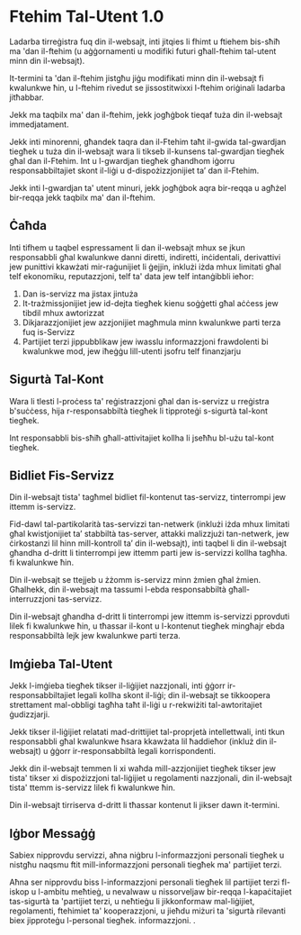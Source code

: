 # Ftehim Tal-Utent 1.0

Ladarba tirreġistra fuq din il-websajt, inti jitqies li fhimt u ftiehem bis-sħiħ ma 'dan il-ftehim (u aġġornamenti u modifiki futuri għall-ftehim tal-utent minn din il-websajt).

It-termini ta 'dan il-ftehim jistgħu jiġu modifikati minn din il-websajt fi kwalunkwe ħin, u l-ftehim rivedut se jissostitwixxi l-ftehim oriġinali ladarba jitħabbar.

Jekk ma taqbilx ma' dan il-ftehim, jekk jogħġbok tieqaf tuża din il-websajt immedjatament.

Jekk inti minorenni, għandek taqra dan il-Ftehim taħt il-gwida tal-gwardjan tiegħek u tuża din il-websajt wara li tikseb il-kunsens tal-gwardjan tiegħek għal dan il-Ftehim. Int u l-gwardjan tiegħek għandhom iġorru responsabbiltajiet skont il-liġi u d-dispożizzjonijiet ta’ dan il-Ftehim.

Jekk inti l-gwardjan ta' utent minuri, jekk jogħġbok aqra bir-reqqa u agħżel bir-reqqa jekk taqbilx ma' dan il-ftehim.

## Ċaħda

Inti tifhem u taqbel espressament li dan il-websajt mhux se jkun responsabbli għal kwalunkwe danni diretti, indiretti, inċidentali, derivattivi jew punittivi kkawżati mir-raġunijiet li ġejjin, inklużi iżda mhux limitati għal telf ekonomiku, reputazzjoni, telf ta' data jew telf intanġibbli ieħor:

1. Dan is-servizz ma jistax jintuża
1. It-trażmissjonijiet jew id-dejta tiegħek kienu soġġetti għal aċċess jew tibdil mhux awtorizzat
1. Dikjarazzjonijiet jew azzjonijiet magħmula minn kwalunkwe parti terza fuq is-Servizz
1. Partijiet terzi jippubblikaw jew iwasslu informazzjoni frawdolenti bi kwalunkwe mod, jew iħeġġu lill-utenti jsofru telf finanzjarju

## Sigurtà Tal-Kont

Wara li tlesti l-proċess ta' reġistrazzjoni għal dan is-servizz u rreġistra b'suċċess, hija r-responsabbiltà tiegħek li tipproteġi s-sigurtà tal-kont tiegħek.

Int responsabbli bis-sħiħ għall-attivitajiet kollha li jseħħu bl-użu tal-kont tiegħek.

## Bidliet Fis-Servizz

Din il-websajt tista' tagħmel bidliet fil-kontenut tas-servizz, tinterrompi jew ittemm is-servizz.

Fid-dawl tal-partikolarità tas-servizzi tan-netwerk (inklużi iżda mhux limitati għal kwistjonijiet ta’ stabbiltà tas-server, attakki malizzjużi tan-netwerk, jew ċirkostanzi lil hinn mill-kontroll ta’ din il-websajt), inti taqbel li din il-websajt għandha d-dritt li tinterrompi jew ittemm parti jew is-servizzi kollha tagħha. fi kwalunkwe ħin.

Din il-websajt se ttejjeb u żżomm is-servizz minn żmien għal żmien. Għalhekk, din il-websajt ma tassumi l-ebda responsabbiltà għall-interruzzjoni tas-servizz.

Din il-websajt għandha d-dritt li tinterrompi jew ittemm is-servizzi pprovduti lilek fi kwalunkwe ħin, u tħassar il-kont u l-kontenut tiegħek mingħajr ebda responsabbiltà lejk jew kwalunkwe parti terza.

## Imġieba Tal-Utent

Jekk l-imġieba tiegħek tikser il-liġijiet nazzjonali, inti ġġorr ir-responsabbiltajiet legali kollha skont il-liġi; din il-websajt se tikkoopera strettament mal-obbligi tagħha taħt il-liġi u r-rekwiżiti tal-awtoritajiet ġudizzjarji.

Jekk tikser il-liġijiet relatati mad-drittijiet tal-proprjetà intellettwali, inti tkun responsabbli għal kwalunkwe ħsara kkawżata lil ħaddieħor (inkluż din il-websajt) u ġġorr ir-responsabbiltà legali korrispondenti.

Jekk din il-websajt temmen li xi waħda mill-azzjonijiet tiegħek tikser jew tista' tikser xi dispożizzjoni tal-liġijiet u regolamenti nazzjonali, din il-websajt tista' ttemm is-servizz lilek fi kwalunkwe ħin.

Din il-websajt tirriserva d-dritt li tħassar kontenut li jikser dawn it-termini.

## Iġbor Messaġġ

Sabiex nipprovdu servizzi, aħna niġbru l-informazzjoni personali tiegħek u nistgħu naqsmu ftit mill-informazzjoni personali tiegħek ma' partijiet terzi.

Aħna ser nipprovdu biss l-informazzjoni personali tiegħek lil partijiet terzi fl-iskop u l-ambitu meħtieġ, u nevalwaw u nissorveljaw bir-reqqa l-kapaċitajiet tas-sigurtà ta 'partijiet terzi, u neħtieġu li jikkonformaw mal-liġijiet, regolamenti, ftehimiet ta' kooperazzjoni, u jieħdu miżuri ta 'sigurtà rilevanti biex jipproteġu l-personal tiegħek. informazzjoni. .
